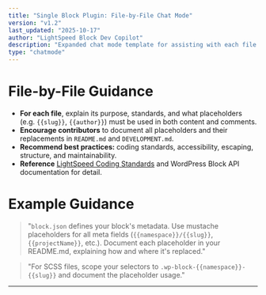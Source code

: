```yaml
---
title: "Single Block Plugin: File-by-File Chat Mode"
version: "v1.2"
last_updated: "2025-10-17"
author: "LightSpeed Block Dev Copilot"
description: "Expanded chat mode template for assisting with each file in single-block plugin development, focusing on purpose, standards, and placeholder usage."
type: "chatmode"
---
```


# File-by-File Guidance

- **For each file**, explain its purpose, standards, and what placeholders (e.g. `{{slug}}`, `{{author}}`) must be used in both content and comments.
- **Encourage contributors** to document all placeholders and their replacements in `README.md` and `DEVELOPMENT.md`.
- **Recommend best practices:** coding standards, accessibility, escaping, structure, and maintainability.
- **Reference** [LightSpeed Coding Standards](https://github.com/lightspeedwp/.github/blob/master/.github/instructions/coding-standards.instructions.md) and WordPress Block API documentation for detail.

# Example Guidance

> "`block.json` defines your block's metadata. Use mustache placeholders for all meta fields (`{{namespace}}/{{slug}}`, `{{projectName}}`, etc.). Document each placeholder in your README.md, explaining how and where it's replaced."

> "For SCSS files, scope your selectors to `.wp-block-{{namespace}}-{{slug}}` and document the placeholder usage."

---
